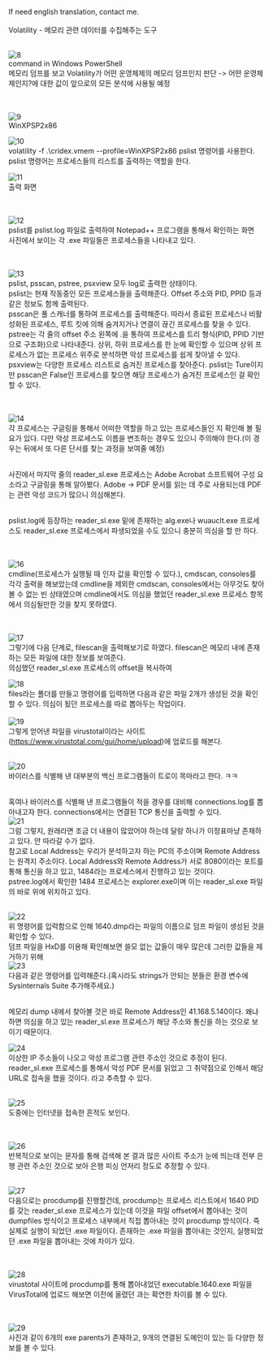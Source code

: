 If need english translation, contact me.<br><br> 
  Volatility - 메모리 관련 데이터를 수집해주는 도구<br><br>

  ![8](https://github.com/user-attachments/assets/bb1d2aa7-b74f-4ae9-a7a0-a6d03788940d)<br>
command in Windows PowerShell<br>
메모리 덤프를 보고 Volatility가 어떤 운영체제의 메모리 덤프인지 판단 -> 어떤 운영체제인지?에 대한 값이 앞으로의 모든 분석에 사용될 예정<br><br><br>

![9](https://github.com/user-attachments/assets/c22f94c7-5e3e-404a-b816-fe62f02e9c8f)<br>
WinXPSP2x86


![10](https://github.com/user-attachments/assets/6c62d416-6502-4313-8c5e-9029832c08ab)<br>
volatility -f .\cridex.vmem --profile=WinXPSP2x86 pslist 명령어를 사용한다.<br>
pslist 명령어는 프로세스들의 리스트를 출력하는 역할을 한다.<br>

![11](https://github.com/user-attachments/assets/8c30e806-9904-4380-8f2f-68166c95eaf2)<br>
출력 화면<br><br><br>

![12](https://github.com/user-attachments/assets/bf3d32a9-46ef-47de-9543-3cb52762dd83)<br>
pslist를 pslist.log 파일로 출력하여 Notepad++ 프로그램을 통해서 확인하는 화면<br>
사진에서 보이는 각 .exe 파일들은 프로세스들을 나타내고 있다.<br><br><br>

![13](https://github.com/user-attachments/assets/65baed9a-bfdc-4523-975b-1d668a0b718a)<br>
pslist, psscan, pstree, psxview 모두 log로 출력한 상태이다.<br>
pslist는 현재 작동중인 모든 프로세스들을 출력해준다. Offset 주소와 PID, PPID 등과 같은 정보도 함께 출력된다.<br>
psscan은 풀 스캐너를 통하여 프로세스를 출력해준다. 따라서 종료된 프로세스나 비활성화된 프로세스, 루트 킷에 의해 숨겨지거나 연결이 끊긴 프로세스를 찾을 수 있다.<br>
pstree는 각 줄의 offset 주소 왼쪽에 .을 통하여 프로세스를 트리 형식(PID, PPID 기반으로 구조화)으로 나타내준다. 상위, 하위 프로세스를 한 눈에 확인할 수 있으며 상위 프로세스가 없는 프로세스 위주로 분석하면 악성 프로세스를 쉽게 찾아낼 수 있다.<br>
psxview는 다양한 프로세스 리스트로 숨겨진 프로세스를 찾아준다. pslist는 Ture이지만 psscan은 False인 프로세스를 찾으면 해당 프로세스가 숨겨진 프로세스인 걸 확인할 수 있다.<br><br><br>


![14](https://github.com/user-attachments/assets/d019d9ff-75c4-44f7-bd7b-4ad70276c5c8)<br>
각 프로세스는 구글링을 통해서 어떠한 역할을 하고 있는 프로세스들인 지 확인해 볼 필요가 있다. 다만 악성 프로세스도 이름을 변조하는 경우도 있으니 주의해야 한다.(이 경우는 뒤에서 또 다른 단서를 찾는 과정을 보여줄 예정)<br><br>

사진에서 마지막 줄의 reader_sl.exe 프로세스는 Adobe Acrobat 소프트웨어 구성 요소라고 구글링을 통해 알아봤다. Adobe -> PDF 문서를 읽는 데 주로 사용되는데 PDF는 관련 악성 코드가 많으니 의심해본다.<br><br>

pslist.log에 등장하는 reader_sl.exe 밑에 존재하는 alg.exe나 wuauclt.exe 프로세스도 reader_sl.exe 프로세스에서 파생되었을 수도 있으니 충분히 의심을 할 만 하다.<br><br><br>


![16](https://github.com/user-attachments/assets/f046543e-c607-41ff-8a20-0f7311cf9ec6)<br>
cmdline(프로세스가 실행될 때 인자 값을 확인할 수 있다.), cmdscan, consoles를 각각 출력을 해보았는데 cmdline을 제외한 cmdscan, consoles에서는 아무것도 찾아볼 수 없는 빈 상태였으며 cmdline에서도 의심을 했었던 reader_sl.exe 프로세스 항목에서 의심될만한 것을 찾지 못하였다.<br><br><br>

![17](https://github.com/user-attachments/assets/3a5b48a0-7774-4a49-8353-434e0cb154dd)<br>
그렇기에 다음 단계로, filescan을 출력해보기로 하였다. filescan은 메모리 내에 존재하는 모든 파일에 대한 정보를 보여준다.<br>
의심했던 reader_sl.exe 프로세스의 offset을 복사하여<br>

![18](https://github.com/user-attachments/assets/110ccbe6-ee1e-4d8a-b69c-7433148d05b1)<br>
files라는 폴더를 만들고 명령어를 입력하면 다음과 같은 파일 2개가 생성된 것을 확인할 수 있다. 의심이 됬던 프로세스를 따로 뽑아두는 작업이다.<br><br>
![19](https://github.com/user-attachments/assets/85dcea9c-cc63-4ecd-ae6d-3375e439bdd0)<br>
그렇게 얻어낸 파일을 virustotal이라는 사이트(https://www.virustotal.com/gui/home/upload)에 업로드를 해본다.<br><br>

![20](https://github.com/user-attachments/assets/466fd6a2-53ed-43c2-86e2-0613464e4e5f)<br>
바이러스를 식별해 낸 대부분의 백신 프로그램들이 트로이 목마라고 한다. ㅋㅋ<br><br>

혹여나 바이러스를 식별해 낸 프로그램들이 적을 경우를 대비해 connections.log를 뽑아내고자 한다. connections에서는 연결된 TCP 통신을 출력할 수 있다.<br>
![21](https://github.com/user-attachments/assets/7a7c2833-077a-4fef-9c3c-a42ba82b99e4)<br>
그럼 그렇지, 원래라면 조금 더 내용이 많았어야 하는데 달랑 하나가 이정표마냥 존재하고 있다. 안 따라갈 수가 없다.<br>
참고로 Local Address는 우리가 분석하고자 하는 PC의 주소이며 Remote Address는 원격지 주소이다. Local Address와 Remote Address가 서로 8080이라는 포트를 통해 통신을 하고 있고, 1484라는 프로세스에서 진행하고 있는 것이다.<br>
pstree.log에서 확인한 1484 프로세스는 explorer.exe이며 이는 reader_sl.exe 파일의 바로 위에 위치하고 있다.<br><br>

![22](https://github.com/user-attachments/assets/0c5079a8-5ea0-468f-89e8-a5373b7c814a)<br>
위 명령어를 입력함으로 인해 1640.dmp라는 파일의 이름으로 덤프 파일이 생성된 것을 확인할 수 있다.<br>
덤프 파일을 HxD를 이용해 확인해보면 쓸모 없는 값들이 매우 많은데 그러한 값들을 제거하기 위해<br>
![23](https://github.com/user-attachments/assets/65b92081-dd1f-4ea2-a553-f5fb022aa73d)<br>
다음과 같은 명령어를 입력해준다.(혹시라도 strings가 안되는 분들은 환경 변수에 Sysinternals Suite 추가해주세요.) <br><br>

메모리 dump 내에서 찾아볼 것은 바로 Remote Address인 41.168.5.140이다. 왜냐하면 의심을 하고 있는 reader_sl.exe 프로세스가 해당 주소와 통신을 하는 것으로 보이기 때문이다.<br>

![24](https://github.com/user-attachments/assets/255678d7-e1fc-474c-99c5-fde619f9196d)<br>
이상한 IP 주소들이 나오고 악성 프로그램 관련 주소인 것으로 추정이 된다.<br>
reader_sl.exe 프로세스를 통해서 악성 PDF 문서를 읽었고 그 취약점으로 인해서 해당 URL로 접속을 했을 것이다. 라고 추측할 수 있다.<br><br>

![25](https://github.com/user-attachments/assets/080ad6ec-af51-4bb3-b651-2858fe1df924)<br>
도중에는 인터넷을 접속한 흔적도 보인다.<br><br><br>

![26](https://github.com/user-attachments/assets/d4905627-79ce-464c-b8b8-246d84329f0e)<br>
반복적으로 보이는 문자를 통해 검색해 본 결과 많은 사이트 주소가 눈에 띄는데 전부 은행 관련 주소인 것으로 보아 은행 피싱 언저리 정도로 추정할 수 있다.<br><br>

![27](https://github.com/user-attachments/assets/077bf590-5830-4d0c-b1db-77a69db96e9f)<br>
다음으로는 procdump를 진행할건데, procdump는 프로세스 리스트에서 1640 PID를 갖는 reader_sl.exe 프로세스가 있는데 이것을 파일 offset에서 뽑아내는 것이 dumpfiles 방식이고 프로세스 내부에서 직접 뽑아내는 것이 procdump 방식이다. 즉 실제로 실행이 되었던 .exe 파일이다. 존재하는 .exe 파일을 뽑아내는 것인지, 실행되었던 .exe 파일을 뽑아내는 것에 차이가 있다.<br><br><br>

![28](https://github.com/user-attachments/assets/70dcc2da-75ce-444a-b237-2ac22c6e642f)<br>
virustotal 사이트에 procdump를 통해 뽑아내었던 executable.1640.exe 파일을 VirusTotal에 업로드 해보면 이전에 올렸던 과는 확연한 차이를 볼 수 있다.<br><br><br>

![29](https://github.com/user-attachments/assets/328f8aee-7d9b-4911-b806-e8cb832ec203)<br>
사진과 같이 6개의 exe parents가 존재하고, 9개의 연결된 도메인이 있는 등 다양한 정보를 볼 수 있다.



